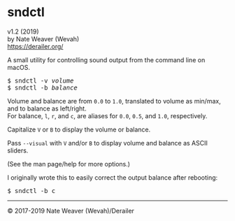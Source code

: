 # sndctl

v1.2 (2019)  
by Nate Weaver (Wevah)  
https://derailer.org/

A small utility for controlling sound output from the command line on macOS.

<pre class="shell">$ sndctl -v <var>volume</var>
$ sndctl -b <var>balance</var></pre>

Volume and balance are from `0.0` to `1.0`, translated to volume as min/max, and to balance as left/right.  
For balance, `l`, `r`, and `c`, are aliases for `0.0`, `0.5`, and `1.0`, respectively.

Capitalize `V` or `B` to display the volume or balance.

Pass `--visual` with `V` and/or `B` to display volume and balance as ASCII sliders.

(See the man page/help for more options.)

I originally wrote this to easily correct the output balance after rebooting:

<pre class="shell">$ sndctl -b c</pre>

----

© 2017-2019 Nate Weaver (Wevah)/Derailer
